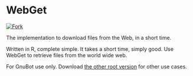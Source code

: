 <!-- # WebGet  [![GitHub forks](https://img.shields.io/github/forks/Tyler887/WebGet?label=Fork&style=social)](https://github.com/Tyler887/WebGet/fork)  The implementation to download files from the Web, in a short time.  Written in R, complete simple. It takes a short time, simply good. Use WebGet to retrieve files from the world wide web.    I assume **no warranty** for any **copyrighted material** downloaded on WebGet. I usally recommend downloading freely licensed files only. <br />https://github.com?Tyler887/WebGet/commit/main/ -->
# WebGet

[![Fork](https://img.shields.io/github/forks/Tyler887/WebGet?label=Fork&style=social)](https://github.com/Tyler887/WebGet/fork)

The implementation to download files from the Web, in a short time.

Written in R, complete simple. It takes a short time, simply good. Use WebGet to retrieve files from the world wide web.

For GnuBot use only. Download [the other root version](https://github.com/Tyler887/WebGet) for other use cases.

